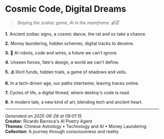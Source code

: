 # Cosmic Code, Digital Dreams

> *Slaying the zodiac game, AI in the mainframe 💰🐭*

**1.** Ancient zodiac signs, a cosmic dance, the rat and ox take a chance.


**2.** Money laundering, hidden schemes, digital tracks to deceive.


**3.** 🤖 AI robots, code and wires, a future we can't ignore.


**4.** Unseen forces, fate's design, a world we can't define.


**5.** 💰 Illicit funds, hidden trails, a game of shadows and veils.


**6.** In a tech-driven age, our paths intertwine, leaving traces online.


**7.** Cycles of life, a digital thread, where destiny's code is read.


**8.** A modern tale, a new kind of art, blending tech and ancient heart.



---

*Generated on 2025-06-28 at 09:01:15*  
**Creator**: Ricardo Barroca's AI Poetry Agent  
**Themes**: Chinese Astrology • Technology and AI • Money Laundering  
**Collection**: A journey through consciousness and reality